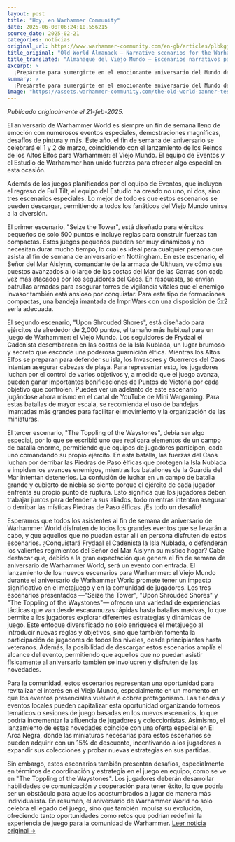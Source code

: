 ```yaml
---
layout: post
title: "Hoy, en Warhammer Community"
date: 2025-06-08T06:24:10.556215
source_date: 2025-02-21
categories: noticias
original_url: https://www.warhammer-community.com/en-gb/articles/plbkgjgd/old-world-almanack-narrative-scenarios-for-the-warhammer-world-anniversary/
title_original: "Old World Almanack – Narrative scenarios for the Warhammer World Anniversary - Warhammer Community"
title_translated: "Almanaque del Viejo Mundo – Escenarios narrativos para el aniversario del Mundo de Warhammer - Comunidad Warhammer"
excerpt: >
  ¡Prepárate para sumergirte en el emocionante aniversario del Mundo de Warhammer! Este 1 y 2 de marzo, los fanáticos podrán disfrutar de un fin de semana lleno de eventos especiales, demostraciones impresionantes y desafíos de pintura. Coincidiendo con el lanzamiento de los Reinos de los Altos Elfos para Warhammer: el Viejo Mundo, el equipo de Eventos y el Estudio de Warhammer han creado tres escenarios narrativos únicos. Desde pequeñas escaramuzas hasta batallas épicas, estos escenarios ofrecen una oportunidad perfecta para que los jugadores se adentren en la rica narrativa del Viejo Mundo. ¡No te pierdas la oportunidad de descargar estos escenarios y unirte a la diversión, ya sea en persona o desde casa!
summary: >
  ¡Prepárate para sumergirte en el emocionante aniversario del Mundo de Warhammer! Este 1 y 2 de marzo, los fanáticos podrán disfrutar de un fin de semana lleno de eventos especiales, demostraciones impresionantes y desafíos de pintura. Coincidiendo con el lanzamiento de los Reinos de los Altos Elfos para Warhammer: el Viejo Mundo, el equipo de Eventos y el Estudio de Warhammer han creado tres escenarios narrativos únicos. Desde pequeñas escaramuzas hasta batallas épicas, estos escenarios ofrecen una oportunidad perfecta para que los jugadores se adentren en la rica narrativa del Viejo Mundo. ¡No te pierdas la oportunidad de descargar estos escenarios y unirte a la diversión, ya sea en persona o desde casa!
image: "https://assets.warhammer-community.com/the-old-world-banner-test.jpg"
---
```


*Publicado originalmente el 21-feb-2025.*

El aniversario de Warhammer World es siempre un fin de semana lleno de emoción con numerosos eventos especiales, demostraciones magníficas, desafíos de pintura y más. Este año, el fin de semana del aniversario se celebrará el 1 y 2 de marzo, coincidiendo con el lanzamiento de los Reinos de los Altos Elfos para Warhammer: el Viejo Mundo. El equipo de Eventos y el Estudio de Warhammer han unido fuerzas para ofrecer algo especial en esta ocasión.

Además de los juegos planificados por el equipo de Eventos, que incluyen el regreso de Full Tilt, el equipo del Estudio ha creado no uno, ni dos, sino tres escenarios especiales. Lo mejor de todo es que estos escenarios se pueden descargar, permitiendo a todos los fanáticos del Viejo Mundo unirse a la diversión.

El primer escenario, "Seize the Tower", está diseñado para ejércitos pequeños de solo 500 puntos e incluye reglas para construir fuerzas tan compactas. Estos juegos pequeños pueden ser muy dinámicos y no necesitan durar mucho tiempo, lo cual es ideal para cualquier persona que asista al fin de semana de aniversario en Nottingham. En este escenario, el Señor del Mar Aislynn, comandante de la armada de Ulthuan, ve cómo sus puestos avanzados a lo largo de las costas del Mar de las Garras son cada vez más atacados por los seguidores del Caos. En respuesta, se envían patrullas armadas para asegurar torres de vigilancia vitales que el enemigo invasor también está ansioso por conquistar. Para este tipo de formaciones compactas, una bandeja imantada de ImpriWars con una disposición de 5x2 sería adecuada.

El segundo escenario, "Upon Shrouded Shores", está diseñado para ejércitos de alrededor de 2,000 puntos, el tamaño más habitual para un juego de Warhammer: el Viejo Mundo. Los seguidores de Frydaal el Cadenista desembarcan en las costas de la Isla Nublada, un lugar brumoso y secreto que esconde una poderosa guarnición élfica. Mientras los Altos Elfos se preparan para defender su isla, los Invasores y Guerreros del Caos intentan asegurar cabezas de playa. Para representar esto, los jugadores luchan por el control de varios objetivos y, a medida que el juego avanza, pueden ganar importantes bonificaciones de Puntos de Victoria por cada objetivo que controlen. Puedes ver un adelanto de este escenario jugándose ahora mismo en el canal de YouTube de Mini Wargaming. Para estas batallas de mayor escala, se recomienda el uso de bandejas imantadas más grandes para facilitar el movimiento y la organización de las miniaturas.

El tercer escenario, "The Toppling of the Waystones", debía ser algo especial, por lo que se escribió uno que replicara elementos de un campo de batalla enorme, permitiendo que equipos de jugadores participen, cada uno comandando su propio ejército. En esta batalla, las fuerzas del Caos luchan por derribar las Piedras de Paso élficas que protegen la Isla Nublada e impiden los avances enemigos, mientras los batallones de la Guardia del Mar intentan detenerlos. La confusión de luchar en un campo de batalla grande y cubierto de niebla se siente porque el ejército de cada jugador enfrenta su propio punto de ruptura. Esto significa que los jugadores deben trabajar juntos para defender a sus aliados, todo mientras intentan asegurar o derribar las místicas Piedras de Paso élficas. ¡Es todo un desafío!

Esperamos que todos los asistentes al fin de semana de aniversario de Warhammer World disfruten de todos los grandes eventos que se llevarán a cabo, y que aquellos que no puedan estar allí en persona disfruten de estos escenarios. ¿Conquistará Frydaal el Cadenista la Isla Nublada, o defenderán los valientes regimientos del Señor del Mar Aislynn su místico hogar? Cabe destacar que, debido a la gran expectación que genera el fin de semana de aniversario de Warhammer World, será un evento con entrada.
El lanzamiento de los nuevos escenarios para Warhammer: el Viejo Mundo durante el aniversario de Warhammer World promete tener un impacto significativo en el metajuego y en la comunidad de jugadores. Los tres escenarios presentados —"Seize the Tower", "Upon Shrouded Shores" y "The Toppling of the Waystones"— ofrecen una variedad de experiencias tácticas que van desde escaramuzas rápidas hasta batallas masivas, lo que permite a los jugadores explorar diferentes estrategias y dinámicas de juego. Este enfoque diversificado no solo enriquece el metajuego al introducir nuevas reglas y objetivos, sino que también fomenta la participación de jugadores de todos los niveles, desde principiantes hasta veteranos. Además, la posibilidad de descargar estos escenarios amplía el alcance del evento, permitiendo que aquellos que no puedan asistir físicamente al aniversario también se involucren y disfruten de las novedades.

Para la comunidad, estos escenarios representan una oportunidad para revitalizar el interés en el Viejo Mundo, especialmente en un momento en que los eventos presenciales vuelven a cobrar protagonismo. Las tiendas y eventos locales pueden capitalizar esta oportunidad organizando torneos temáticos o sesiones de juego basadas en los nuevos escenarios, lo que podría incrementar la afluencia de jugadores y coleccionistas. Asimismo, el lanzamiento de estas novedades coincide con una oferta especial en El Arca Negra, donde las miniaturas necesarias para estos escenarios se pueden adquirir con un 15% de descuento, incentivando a los jugadores a expandir sus colecciones y probar nuevas estrategias en sus partidas.

Sin embargo, estos escenarios también presentan desafíos, especialmente en términos de coordinación y estrategia en el juego en equipo, como se ve en "The Toppling of the Waystones". Los jugadores deberán desarrollar habilidades de comunicación y cooperación para tener éxito, lo que podría ser un obstáculo para aquellos acostumbrados a jugar de manera más individualista. En resumen, el aniversario de Warhammer World no solo celebra el legado del juego, sino que también impulsa su evolución, ofreciendo tanto oportunidades como retos que podrían redefinir la experiencia de juego para la comunidad de Warhammer.
[Leer noticia original ➜](https://www.warhammer-community.com/en-gb/articles/plbkgjgd/old-world-almanack-narrative-scenarios-for-the-warhammer-world-anniversary/)

